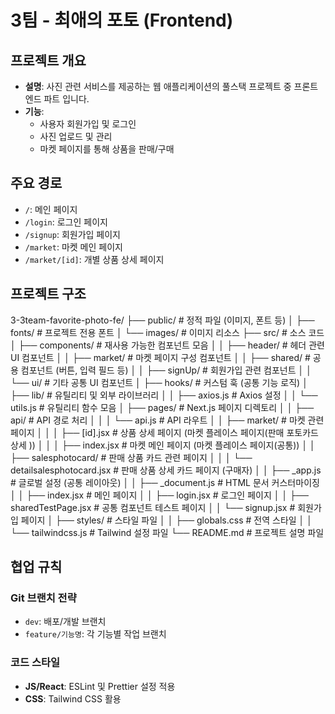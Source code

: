 # 3팀 - 최애의 포토 (Frontend)

## 프로젝트 개요
- **설명**: 사진 관련 서비스를 제공하는 웹 애플리케이션의 풀스택 프로젝트 중 프론트엔드 파트 입니다.
- **기능**:
  - 사용자 회원가입 및 로그인
  - 사진 업로드 및 관리
  - 마켓 페이지를 통해 상품을 판매/구매

## 주요 경로

- `/`: 메인 페이지
- `/login`: 로그인 페이지
- `/signup`: 회원가입 페이지
- `/market`: 마켓 메인 페이지
- `/market/[id]`: 개별 상품 상세 페이지

## 프로젝트 구조

3-3team-favorite-photo-fe/
├── public/                  # 정적 파일 (이미지, 폰트 등)
│   ├── fonts/               # 프로젝트 전용 폰트
│   └── images/              # 이미지 리소스
├── src/                     # 소스 코드
│   ├── components/          # 재사용 가능한 컴포넌트 모음
│   │   ├── header/          # 헤더 관련 UI 컴포넌트
│   │   ├── market/          # 마켓 페이지 구성 컴포넌트
│   │   ├── shared/          # 공용 컴포넌트 (버튼, 입력 필드 등)
│   │   ├── signUp/          # 회원가입 관련 컴포넌트
│   │   └── ui/              # 기타 공통 UI 컴포넌트
│   ├── hooks/               # 커스텀 훅 (공통 기능 로직)
│   ├── lib/                 # 유틸리티 및 외부 라이브러리
│   │   ├── axios.js         # Axios 설정
│   │   └── utils.js         # 유틸리티 함수 모음
│   ├── pages/               # Next.js 페이지 디렉토리
│   │   ├── api/             # API 경로 처리
│   │   │   └── api.js       # API 라우트
│   │   ├── market/          # 마켓 관련 페이지
│   │   │   ├── [id].jsx     # 상품 상세 페이지 (마켓 플레이스 페이지(판매 포토카드 상세 ))
│   │   │   ├── index.jsx    # 마켓 메인 페이지 (마켓 플레이스 페이지(공통))
│   │   ├── salesphotocard/  # 판매 상품 카드 관련 페이지
│   │   │   └── detailsalesphotocard.jsx # 판매 상품 상세 카드 페이지 (구매자)
│   │   ├── _app.js          # 글로벌 설정 (공통 레이아웃)
│   │   ├── _document.js     # HTML 문서 커스터마이징
│   │   ├── index.jsx        # 메인 페이지
│   │   ├── login.jsx        # 로그인 페이지
│   │   ├── sharedTestPage.jsx # 공통 컴포넌트 테스트 페이지
│   │   └── signup.jsx       # 회원가입 페이지
│   ├── styles/              # 스타일 파일
│   │   ├── globals.css      # 전역 스타일
│   │   └── tailwindcss.js   # Tailwind 설정 파일
└── README.md                # 프로젝트 설명 파일

## 협업 규칙

### Git 브랜치 전략
- `dev`: 배포/개발 브랜치
- `feature/기능명`: 각 기능별 작업 브랜치

### 코드 스타일
- **JS/React**: ESLint 및 Prettier 설정 적용
- **CSS**: Tailwind CSS 활용